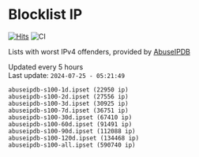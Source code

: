 # Blocklist IP

[![Hits](https://hits.seeyoufarm.com/api/count/incr/badge.svg?url=https%3A%2F%2Fgithub.com%2Fborestad%2Fblocklist-ip%2F&count_bg=%2379C83D&title_bg=%23555555&icon=&icon_color=%23E7E7E7&title=hits&edge_flat=false)](https://hits.seeyoufarm.com)  ![CI](https://img.shields.io/github/workflow/status/borestad/blocklist-ip/CI?style=flat-square)

Lists with worst IPv4 offenders, provided by [AbuseIPDB](https://www.abuseipdb.com/)

<!-- FOOTER-PLACEHOLDER -->
Updated every 5 hours<br>
Last update: `2024-07-25 - 05:21:49`
```
abuseipdb-s100-1d.ipset (22950 ip)
abuseipdb-s100-2d.ipset (27556 ip)
abuseipdb-s100-3d.ipset (30925 ip)
abuseipdb-s100-7d.ipset (36751 ip)
abuseipdb-s100-30d.ipset (67410 ip)
abuseipdb-s100-60d.ipset (91491 ip)
abuseipdb-s100-90d.ipset (112088 ip)
abuseipdb-s100-120d.ipset (134468 ip)
abuseipdb-s100-all.ipset (590740 ip)
```
